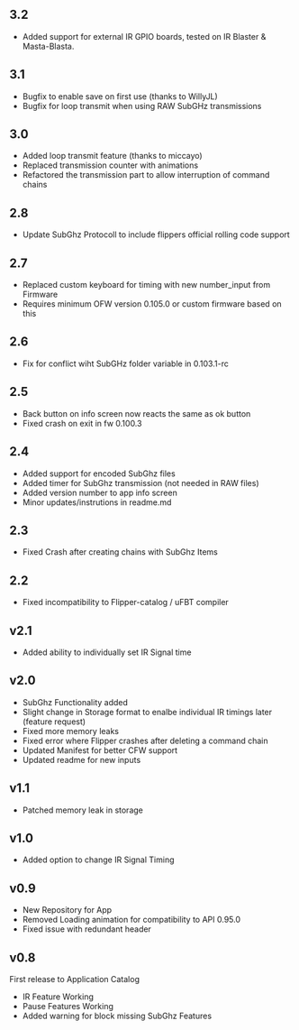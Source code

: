 ## 3.2
- Added support for external IR GPIO boards, tested on IR Blaster & Masta-Blasta. 

## 3.1
- Bugfix to enable save on first use (thanks to WillyJL)
- Bugfix for loop transmit when using RAW SubGHz transmissions

## 3.0
- Added loop transmit feature (thanks to miccayo)
- Replaced transmission counter with animations
- Refactored the transmission part to allow interruption of command chains

## 2.8
- Update SubGhz Protocoll to include flippers official rolling code support

## 2.7
- Replaced custom keyboard for timing with new number_input from Firmware
- Requires minimum OFW version 0.105.0 or custom firmware based on this

## 2.6
- Fix for conflict wiht SubGHz folder variable in 0.103.1-rc

## 2.5
- Back button on info screen now reacts the same as ok button
- Fixed crash on exit in fw 0.100.3

## 2.4
- Added support for encoded SubGhz files
- Added timer for SubGhz transmission (not needed in RAW files)
- Added version number to app info screen
- Minor updates/instrutions in readme.md

## 2.3
- Fixed Crash after creating chains with SubGhz Items

## 2.2
- Fixed incompatibility to Flipper-catalog / uFBT compiler

## v2.1
- Added ability to individually set IR Signal time

## v2.0
- SubGhz Functionality added
- Slight change in Storage format to enalbe individual IR timings later (feature request)
- Fixed more memory leaks
- Fixed error where Flipper crashes after deleting a command chain
- Updated Manifest for better CFW support
- Updated readme for new inputs

## v1.1
- Patched memory leak in storage

## v1.0
- Added option to change IR Signal Timing

## v0.9

- New Repository for App 
- Removed Loading animation for compatibility to API 0.95.0
- Fixed issue with redundant header

## v0.8

First release to Application Catalog
- IR Feature Working
- Pause Features Working 
- Added warning for block missing SubGhz Features
